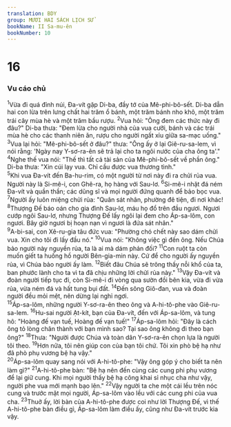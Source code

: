 ```yaml
---
translation: BDY
group: MƯƠI HAI SÁCH LỊCH SỬ
bookName: II Sa-mu-ên 
bookNumber: 10
---
```


<div class="title"><h1>16</h1><h3>Vu cáo chủ</h3></div>
<span class="verse 2sa_16_1"><sup>1</sup>Vừa đi quá đỉnh núi, Đa-vít gặp Di-ba, đầy tớ của Mê-phi-bô-sết. Di-ba dẫn hai con lừa trên lưng chất hai trăm ổ bánh, một trăm bánh nho khô, một trăm trái cây mùa hè và một trăm bầu rượu. </span>
<span class="verse 2sa_16_2"><sup>2</sup>Vua hỏi: &#34;Ông đem các thức này đi đâu?&#34; Di-ba thưa: &#34;Đem lừa cho người nhà của vua cưỡi, bánh và các trái mùa hè cho các thanh niên ăn, rượu cho người ngất xỉu giữa sa-mạc uống.&#34; </span>
<span class="verse 2sa_16_3"><sup>3</sup>Vua lại hỏi: &#34;Mê-phi-bô-sết ở đâu?&#34; thưa: &#34;Ông ấy ở lại Giê-ru-sa-lem, vì nói rằng: &#39;Ngày nay Y-sơ-ra-ên sẽ trả lại cho ta ngôi nước của cha ông ta&#39;.&#34; </span>
<span class="verse 2sa_16_4"><sup>4</sup>Nghe thế vua nói: &#34;Thế thì tất cả tài sản của Mê-phi-bô-sết về phần ông.&#34; Di-ba thưa: &#34;Xin cúi lạy vua. Chỉ cầu được vua thương tình.&#34;<br/></span>
<span class="verse 2sa_16_5"><sup>5</sup>Khi vua Đa-vít đến Ba-hu-rim, có một người từ nơi này đi ra chửi rủa vua. Người này là Si-mê-i, con Ghê-ra, họ hàng với Sau-lơ. </span>
<span class="verse 2sa_16_6"><sup>6</sup>Si-mê-i nhặt đá ném Đa-vít và quần thần; các dũng sĩ và mọi người đứng quanh để bảo bọc vua. </span>
<span class="verse 2sa_16_7"><sup>7</sup>Người ấy luôn miệng chửi rủa: &#34;Quân sát nhân, phường đê tiện, đi nơi khác! </span>
<span class="verse 2sa_16_8"><sup>8</sup>Thượng Đế báo oán cho gia đình Sau-lơ, máu họ đổ trên đầu ngươi. Ngươi cướp ngôi Sau-lơ, nhưng Thượng Đế lấy ngôi lại đem cho Áp-sa-lôm, con ngươi. Bây giờ ngươi bị hoạn nạn vì ngươi là đứa sát nhân.&#34;<br/></span>
<span class="verse 2sa_16_9"><sup>9</sup>A-bi-sai, con Xê-ru-gia tâu đức vua: &#34;Phường chó chết này sao dám chửi vua. Xin cho tôi đi lấy đầu nó.&#34; </span>
<span class="verse 2sa_16_10"><sup>10</sup>Vua nói: &#34;Không việc gì đến ông. Nếu Chúa bảo người này nguyền rủa, ta là ai mà dám phản đối? </span>
<span class="verse 2sa_16_11"><sup>11</sup>Con ruột ta còn muốn giết ta huống hồ người Bên-gia-min này. Cứ để cho người ấy nguyền rủa, vì Chúa bảo người ấy làm. </span>
<span class="verse 2sa_16_12"><sup>12</sup>Biết đâu Chúa sẽ trông thấy nỗi khổ của ta, ban phước lành cho ta vì ta đã chịu những lời chửi rủa này.&#34; </span>
<span class="verse 2sa_16_13"><sup>13</sup>Vậy Đa-vít và đoàn người tiếp tục đi, còn Si-mê-i đi vòng qua sườn đồi bên kia, vừa đi vừa rủa, vừa ném đá và hất tung bụi đất. </span>
<span class="verse 2sa_16_14"><sup>14</sup>Đến sông Giô-đan, vua và đoàn người đều mỏi mệt, nên dừng lại nghỉ ngơi.<br/></span>
<span class="verse 2sa_16_15"><sup>15</sup>Áp-sa-lôm, những người Y-sơ-ra-ên theo ông và A-hi-tô-phe vào Giê-ru-sa-lem. </span>
<span class="verse 2sa_16_16"><sup>16</sup>Hu-sai người Ạt-kít, bạn của Đa-vít, đến với Áp-sa-lôm, và tung hô: &#34;Hoàng đế vạn tuế, Hoàng đế vạn tuế!&#34; </span>
<span class="verse 2sa_16_17"><sup>17</sup>Áp-sa-lôm hỏi: &#34;Đây là cách ông tỏ lòng chân thành với bạn mình sao? Tại sao ông không đi theo bạn ông?&#34; </span>
<span class="verse 2sa_16_18"><sup>18</sup>Thưa: &#34;Người được Chúa và toàn dân Y-sơ-ra-ên chọn lựa là người tôi theo. </span>
<span class="verse 2sa_16_19"><sup>19</sup>Hơn nữa, tôi nên giúp con của bạn tôi chứ. Tôi xin phò bệ hạ như đã phò phụ vương bệ hạ vậy.&#34;<br/></span>
<span class="verse 2sa_16_20"><sup>20</sup>Áp-sa-lôm quay sang nói với A-hi-tô-phe: &#34;Vậy ông góp ý cho biết ta nên làm gì?&#34; </span>
<span class="verse 2sa_16_21"><sup>21</sup>A-hi-tô-phe bàn: &#34;Bệ hạ nên đến cùng các cung phi phụ vương để lại giữ cung. Khi mọi người thấy bệ hạ công khai sỉ nhục cha như vậy, người phe vua mới mạnh bạo lên.&#34; </span>
<span class="verse 2sa_16_22"><sup>22</sup>Vậy người ta che một cái lều trên nóc cung và trước mặt mọi người, Áp-sa-lôm vào lều với các cung phi của vua cha. </span>
<span class="verse 2sa_16_23"><sup>23</sup>Thuở ấy, lời bàn của A-hi-tô-phe được coi như lời Thượng Đế, vì thế A-hi-tô-phe bàn điều gì, Áp-sa-lôm làm điều ấy, cũng như Đa-vít trước kia vậy.</span>
